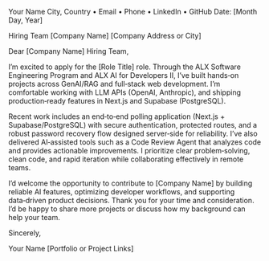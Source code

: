 Your Name
City, Country • Email • Phone • LinkedIn • GitHub
Date: [Month Day, Year]

Hiring Team
[Company Name]
[Company Address or City]

Dear [Company Name] Hiring Team,

I’m excited to apply for the [Role Title] role. Through the ALX Software Engineering Program and ALX AI for Developers II, I’ve built hands‑on projects across GenAI/RAG and full‑stack web development. I’m comfortable working with LLM APIs (OpenAI, Anthropic), and shipping production‑ready features in Next.js and Supabase (PostgreSQL).

Recent work includes an end‑to‑end polling application (Next.js + Supabase/PostgreSQL) with secure authentication, protected routes, and a robust password recovery flow designed server‑side for reliability. I’ve also delivered AI‑assisted tools such as a Code Review Agent that analyzes code and provides actionable improvements. I prioritize clear problem‑solving, clean code, and rapid iteration while collaborating effectively in remote teams.

I’d welcome the opportunity to contribute to [Company Name] by building reliable AI features, optimizing developer workflows, and supporting data‑driven product decisions. Thank you for your time and consideration. I’d be happy to share more projects or discuss how my background can help your team.

Sincerely,

Your Name
[Portfolio or Project Links]